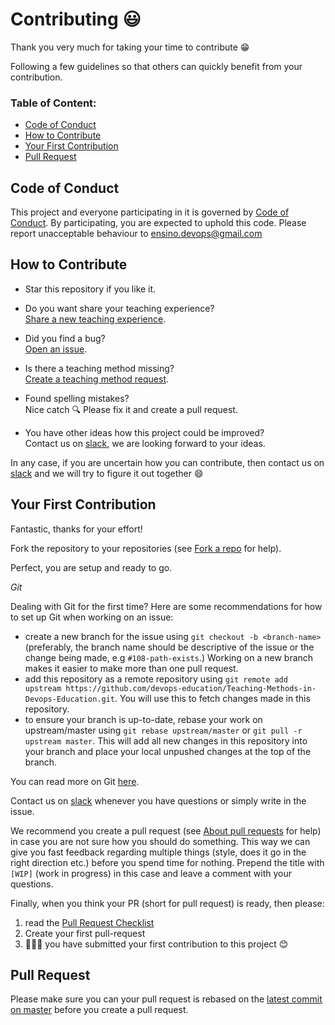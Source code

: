 # Contributing :smiley:

Thank you very much for taking your time to contribute :grin: 

Following a few guidelines so that others can quickly benefit from your contribution.

### Table of Content: 

- [Code of Conduct](#code-of-conduct)
- [How to Contribute](#how-to-contribute) 
- [Your First Contribution](#your-first-contribution)
- [Pull Request](#pull-request)



## Code of Conduct
This project and everyone participating in it is governed by [Code of Conduct](https://github.com/devops-education/Teaching-Methods-in-Devops-Education/blob/main/CODE_OF_CONDUCT.md). By participating, you are expected to uphold this code. Please report unacceptable behaviour to ensino.devops@gmail.com

## How to Contribute
- Star this repository if you like it.

- Do you want share your teaching experience?  
  [Share a new teaching experience](https://github.com/devops-education/Teaching-Methods-in-Devops-Education/issues/new?template=teaching_experience_request.md&title=[Teaching_Experience]).
  
- Did you find a bug?  
  [Open an issue](https://github.com/devops-education/Teaching-Methods-in-Devops-Education/issues/new?template=bug_report.md).
  
- Is there a teaching method missing?  
  [Create a teaching method request](https://github.com/devops-education/Teaching-Methods-in-Devops-Education/issues/new?template=teaching_method_request.md&title=[Teaching_Method]).
  
- Found spelling mistakes?  
  Nice catch :mag: Please fix it and create a pull request.
     
- You have other ideas how this project could be improved?  
  Contact us on 
  [slack](https://devops-education.slack.com/archives/C01RJV66G4V),
  we are looking forward to your ideas.

In any case, if you are uncertain how you can contribute, then contact us on 
[slack](https://devops-education.slack.com/archives/C01RJV66G4V)
and we will try to figure it out together :smile:

## Your First Contribution
Fantastic, thanks for your effort! 
  
Fork the repository to your repositories (see [Fork a repo](https://help.github.com/en/articles/fork-a-repo) for help). 

Perfect, you are setup and ready to go. 

<a name="git"></a>
*Git*  

Dealing with Git for the first time? Here are some recommendations for how to set up Git when working on an issue: 
- create a new branch for the issue using `git checkout -b <branch-name>` (preferably, the branch name
  should be descriptive of the issue or the change being made, e.g `#108-path-exists`.) Working
  on a new branch makes it easier to make more than one pull request.
- add this repository as a remote repository using
 `git remote add upstream https://github.com/devops-education/Teaching-Methods-in-Devops-Education.git`. You will use this to
  fetch changes made in this repository.
- to ensure your branch is up-to-date, rebase your work on
  upstream/master using `git rebase upstream/master` or `git pull -r upstream master`.
  This will add all new changes in this repository into your branch and place your
  local unpushed changes at the top of the branch.

You can read more on Git [here](https://git-scm.com/book/).

Contact us on [slack](https://devops-education.slack.com/archives/C01RJV66G4V) whenever you have questions or simply write in the issue.

We recommend you create a pull request (see [About pull requests](https://help.github.com/en/articles/about-pull-requests) for help)
in case you are not sure how you should do something. 
This way we can give you fast feedback regarding multiple things (style, does it go in the right direction etc.) before you spend time for nothing.
Prepend the title with `[WIP]` (work in progress) in this case and leave a comment with your questions.

Finally, when you think your PR (short for pull request) is ready, then please:

1. read the [Pull Request Checklist](#pull-request-checklist) 
2. Create your first pull-request
3. 👏👏👏 you have submitted your first contribution to this project :blush:

## Pull Request
Please make sure you can your pull request is rebased on the [latest commit on master](https://github.com/devops-education/Teaching-Methods-in-Devops-Education/commits/master) before you create a pull request.
